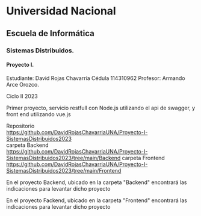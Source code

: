 # Universidad Nacional 
## Escuela de Informática 
### Sistemas Distribuidos.

#### Proyecto I.

Estudiante: 
David Rojas Chavarría
Cédula
114310962
Profesor:
Armando Arce Orozco.

Ciclo II 2023

Primer proyecto, servicio restfull con Node.js utilizando el api de swagger, y front end utilizando vue.js

Repositorio \
    https://github.com/DavidRojasChavarriaUNA/Proyecto-I-SistemasDistribuidos2023 \
	carpeta Backend \
	https://github.com/DavidRojasChavarriaUNA/Proyecto-I-SistemasDistribuidos2023/tree/main/Backend
	carpeta Frontend \
	https://github.com/DavidRojasChavarriaUNA/Proyecto-I-SistemasDistribuidos2023/tree/main/Frontend

En el proyecto Backend, ubicado en la carpeta "Backend" encontrará las indicaciones para levantar dicho proyecto

En el proyecto Fackend, ubicado en la carpeta "Frontend" encontrará las indicaciones para levantar dicho proyecto